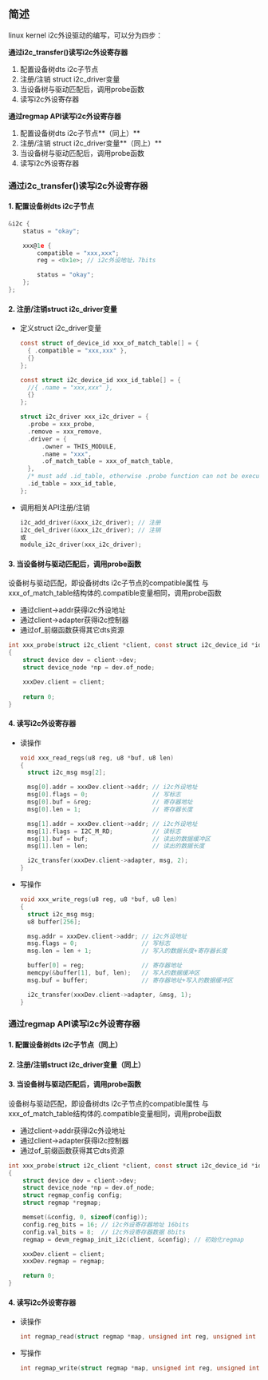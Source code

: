 ## 简述

linux kernel i2c外设驱动的编写，可以分为四步：

**通过i2c_transfer()读写i2c外设寄存器**

1. 配置设备树dts i2c子节点
2. 注册/注销 struct i2c_driver变量
3. 当设备树与驱动匹配后，调用probe函数
4. 读写i2c外设寄存器

**通过regmap API读写i2c外设寄存器**

1. 配置设备树dts i2c子节点**（同上）**
2. 注册/注销 struct i2c_driver变量**（同上）**
3. 当设备树与驱动匹配后，调用probe函数
4. 读写i2c外设寄存器

### 通过i2c_transfer()读写i2c外设寄存器

#### 1. 配置设备树dts i2c子节点

```c
&i2c {
	status = "okay";

	xxx@1e {
		compatible = "xxx,xxx";
		reg = <0x1e>; // i2c外设地址，7bits

		status = "okay";
	};
};
```

#### 2. 注册/注销struct i2c_driver变量

* 定义struct i2c_driver变量

  ```c
  const struct of_device_id xxx_of_match_table[] = {
  	{ .compatible = "xxx,xxx" },
  	{}
  };
  
  const struct i2c_device_id xxx_id_table[] = {
  	//{ .name = "xxx,xxx" },
  	{}
  };
  
  struct i2c_driver xxx_i2c_driver = {
  	.probe = xxx_probe,
  	.remove = xxx_remove,
  	.driver = {
  		.owner = THIS_MODULE,
  		.name = "xxx",
  		.of_match_table = xxx_of_match_table,
  	},
  	/* must add .id_table, otherwise .probe function can not be executed */
  	.id_table = xxx_id_table,
  };
  ```

* 调用相关API注册/注销

  ```c
  i2c_add_driver(&xxx_i2c_driver); // 注册
  i2c_del_driver(&xxx_i2c_driver); // 注销
  或
  module_i2c_driver(xxx_i2c_driver);
  ```

#### 3. 当设备树与驱动匹配后，调用probe函数

设备树与驱动匹配，即设备树dts i2c子节点的compatible属性 与 xxx_of_match_table结构体的.compatible变量相同，调用probe函数

* 通过client->addr获得i2c外设地址
* 通过client->adapter获得i2c控制器
* 通过of_前缀函数获得其它dts资源

```c
int xxx_probe(struct i2c_client *client, const struct i2c_device_id *id)
{
	struct device dev = client->dev;
	struct device_node *np = dev.of_node;

	xxxDev.client = client;
    
	return 0;
}
```

#### 4. 读写i2c外设寄存器

* 读操作

  ```c
  void xxx_read_regs(u8 reg, u8 *buf, u8 len)
  {
  	struct i2c_msg msg[2];
  
  	msg[0].addr = xxxDev.client->addr; // i2c外设地址
  	msg[0].flags = 0;                  // 写标志
  	msg[0].buf = &reg;                 // 寄存器地址
  	msg[0].len = 1;                    // 寄存器长度
  
  	msg[1].addr = xxxDev.client->addr; // i2c外设地址
  	msg[1].flags = I2C_M_RD;           // 读标志
  	msg[1].buf = buf;                  // 读出的数据缓冲区
  	msg[1].len = len;                  // 读出的数据长度
  
  	i2c_transfer(xxxDev.client->adapter, msg, 2);
  }
  ```

* 写操作

  ```c
  void xxx_write_regs(u8 reg, u8 *buf, u8 len)
  {
  	struct i2c_msg msg;
  	u8 buffer[256];
  
  	msg.addr = xxxDev.client->addr; // i2c外设地址
  	msg.flags = 0;                  // 写标志
  	msg.len = len + 1;              // 写入的数据长度+寄存器长度
  
  	buffer[0] = reg;                // 寄存器地址
  	memcpy(&buffer[1], buf, len);   // 写入的数据缓冲区
  	msg.buf = buffer;               // 寄存器地址+写入的数据缓冲区
  
  	i2c_transfer(xxxDev.client->adapter, &msg, 1);
  }
  ```


### 通过regmap API读写i2c外设寄存器

#### 1. 配置设备树dts i2c子节点（同上）

#### 2. 注册/注销struct i2c_driver变量（同上）

#### 3. 当设备树与驱动匹配后，调用probe函数

设备树与驱动匹配，即设备树dts i2c子节点的compatible属性 与 xxx_of_match_table结构体的.compatible变量相同，调用probe函数

* 通过client->addr获得i2c外设地址
* 通过client->adapter获得i2c控制器
* 通过of_前缀函数获得其它dts资源

```c
int xxx_probe(struct i2c_client *client, const struct i2c_device_id *id)
{
	struct device dev = client->dev;
	struct device_node *np = dev.of_node;
	struct regmap_config config;
	struct regmap *regmap;

	memset(&config, 0, sizeof(config));
	config.reg_bits = 16; // i2c外设寄存器地址 16bits
	config.val_bits = 8;  // i2c外设寄存器数据 8bits
	regmap = devm_regmap_init_i2c(client, &config); // 初始化regmap

	xxxDev.client = client;
	xxxDev.regmap = regmap;

	return 0;
}
```

#### 4. 读写i2c外设寄存器

* 读操作

  ```c
  int regmap_read(struct regmap *map, unsigned int reg, unsigned int *val)
  ```

* 写操作

  ```c
  int regmap_write(struct regmap *map, unsigned int reg, unsigned int val)
  ```